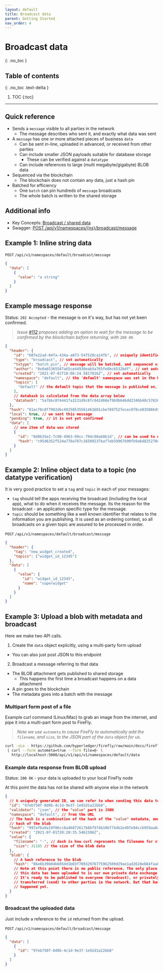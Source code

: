 ```yaml
---
layout: default
title: Broadcast data
parent: Getting Started
nav_order: 4
---
```


# Broadcast data
{: .no_toc }

## Table of contents
{: .no_toc .text-delta }

1. TOC
{:toc}

---

## Quick reference

- Sends a `message` visible to all parties in the network
  - The message describes who sent it, and exactly what data was sent
- A `message` has one or more attached pieces of business `data`
  - Can be sent in-line, uploaded in advanced, or received from other parties
  - Can include smaller JSON payloads suitable for database storage
    - These can be verified against a `datatype`
  - Can include references to large (multi megabyte/gigabyte) BLOB data
- Sequenced via the blockchain
  - The blockchain does not contain any data, just a hash pin
- Batched for efficiency
  - One `batch` can pin hundreds of `message` broadcasts
  - The whole batch is written to the shared storage

## Additional info

- Key Concepts: [Broadcast / shared data](/keyconcepts/broadcast.html)
- Swagger: [POST /api/v1/namespaces/{ns}/broadcast/message](/swagger/swagger.html#/default/postBroadcastMessage)

## Example 1: Inline string data

`POST` `/api/v1/namespaces/default/broadcast/message`

```json
{
  "data": [
    {
      "value": "a string"
    }
  ]
}
```

## Example message response

Status: `202 Accepted` - the message is on it's way, but has not yet been confirmed.

> _Issue [#112](https://github.com/hyperledger/firefly/issues/112) proposes adding
> an option to wait for the message to be confirmed by the blockchain before returning,
> with `200 OK`._

```json
{
  "header": {
    "id": "607e22ad-04fa-434a-a073-54f528ca14fb", // uniquely identifies this broadcast message
    "type": "broadcast", // set automatically
    "txtype": "batch_pin", // message will be batched, and sequenced via the blockchain
    "author": "0x0a65365587a65ce44938eab5a765fe8bc6532bdf", // set automatically in this example to the node org
    "created": "2021-07-01T18:06:24.5817016Z", // set automatically
    "namespace": "default", // the 'default' namespace was set in the URL
    "topics": [
      "default" // the default topic that the message is published on, if no topic is set
    ],
    // datahash is calculated from the data array below
    "datahash": "5a7bbc074441fa3231d9c8fc942d68ef9b9b646dd234bb48c57826dc723b26fd"
  },
  "hash": "81acf8c8f7982dbc49258535561461601cbe769752fecec0f8ce0358664979e6", // hash of the header
  "local": true, // we sent this message
  "pending": true, // it is not yet confirmed
  "data": [
    // one item of data was stored
    {
      "id": "8d8635e2-7c90-4963-99cc-794c98a68b1d", // can be used to query the data in the future
      "hash": "c95d6352f524a770a787c16509237baf7eb59967699fb9a6d825270e7ec0eacf" // sha256 hash of `"a string"`
    }
  ]
}
```

## Example 2: Inline object data to a topic (no datatype verification)

It is very good practice to set a `tag` and `topic` in each of your messages:

- `tag` should tell the apps receiving the broadcast (including the local app), what
  to do when it receives the message. Its the reason for the broadcast - an
  application specific type for the message.
- `topic` should be something like a well known identifier that relates to the
  information you are publishing. It is used as an ordering context, so all
  broadcasts on a given topic are assured to be processed in order.

`POST` `/api/v1/namespaces/default/broadcast/message`

```json
{
  "header": {
    "tag": "new_widget_created",
    "topics": ["widget_id_12345"]
  },
  "data": [
    {
      "value": {
        "id": "widget_id_12345",
        "name": "superwidget"
      }
    }
  ]
}
```

## Example 3: Upload a blob with metadata and broadcast

Here we make two API calls.

1. Create the `data` object explicitly, using a multi-party form upload

- You can also just post JSON to this endpoint

2. Broadcast a message referring to that data

- The BLOB attachment gets published to shared storage
  - This happens the first time a broadcast happens on a data attachment
- A pin goes to the blockchain
- The metadata goes into a batch with the message

### Multipart form post of a file

Example curl command (Linux/Mac) to grab an image from the internet,
and pipe it into a multi-part form post to FireFly.

> _Note we use `autometa` to cause FireFly to automatically add
> the `filename`, and `size`, to the JSON part of the `data` object for us._

```sh
curl -sLo - https://github.com/hyperledger/firefly/raw/main/docs/firefly_logo.png \
 | curl --form autometa=true --form file=@- \
   http://localhost:5000/api/v1/api/v1/namespaces/default/data
```

### Example data response from BLOB upload

Status: `200 OK` - your data is uploaded to your local FireFly node

At this point the data has not be shared with anyone else in the network

```json
{
  // A uniquely generated ID, we can refer to when sending this data to other parties
  "id": "97eb750f-0d0b-4c1d-9e37-1e92d1a22bb8",
  "validator": "json", // the "value" part is JSON
  "namespace": "default", // from the URL
  // The hash is a combination of the hash of the "value" metadata, and the
  // hash of the blob
  "hash": "997af6a9a19f06cc8a46872617b8bf974b106f744b2e407e94cc6959aa8cf0b8",
  "created": "2021-07-01T20:20:35.5462306Z",
  "value": {
    "filename": "-", // dash is how curl represents the filename for stdin
    "size": 31185 // the size of the blob data
  },
  "blob": {
    // A hash reference to the blob
    "hash": "86e6b39b04b605dd1b03f70932976775962509d29ae1ad2628e684faabe48136"
    // Note at this point there is no public reference. The only place
    // this data has been uploaded to is our own private data exchange.
    // It's ready to be published to everyone (broadcast), or privately
    // transferred (send) to other parties in the network. But that hasn't
    // happened yet.
  }
}
```

### Broadcast the uploaded data

Just include a reference to the `id` returned from the upload.

`POST` `/api/v1/namespaces/default/broadcast/message`

```json
{
  "data": [
    {
      "id": "97eb750f-0d0b-4c1d-9e37-1e92d1a22bb8"
    }
  ]
}
```
